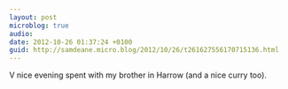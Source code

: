 ```yaml
---
layout: post
microblog: true
audio: 
date: 2012-10-26 01:37:24 +0100
guid: http://samdeane.micro.blog/2012/10/26/t261627556170715136.html
---
```

V nice evening spent with my brother in Harrow (and a nice curry too).
